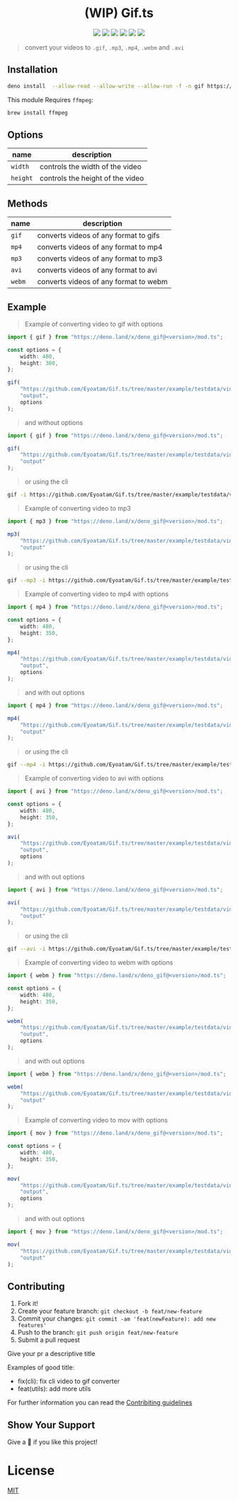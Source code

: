 <h1 align="center">(WIP) Gif.ts</h1>

<p align="center">
<img src="https://github.com/Eyoatam/Gif.ts/workflows/ci/badge.svg">
<img src="https://img.shields.io/endpoint?url=https%3A%2F%2Fdeno-visualizer.danopia.net%2Fshields%2Fupdates%2Fx%2Fdeno_gif%2Fmod.ts">
<img src="https://img.shields.io/endpoint?url=https%3A%2F%2Fdeno-visualizer.danopia.net%2Fshields%2Flatest-version%2Fx%2Fdeno_gif%2Fmod.ts">
<img src="https://img.shields.io/badge/license-MIT-blue.svg">
<img src="https://img.shields.io/badge/deno-^1.5.0-informational?logo=deno">
<a href="https://doc.deno.land/https/deno.land/x/deno_gif/mod.ts">
  <img src="https://doc.deno.land/badge.svg">
</a>
</p>

> convert your videos to `.gif`, `.mp3`, `.mp4`, `.webm` and `.avi`

## Installation

```bash
deno install  --allow-read --allow-write --allow-run -f -n gif https://deno.land/x/deno_gif@0.9.0/cli.ts
```

This module Requires `ffmpeg`:

```bash
brew install ffmpeg
```

## Options

| name     | description                      |
| -------- | -------------------------------- |
| `width`  | controls the width of the video  |
| `height` | controls the height of the video |

## Methods

| name   | description                           |
| ------ | ------------------------------------- |
| `gif`  | converts videos of any format to gifs |
| `mp4`  | converts videos of any format to mp4  |
| `mp3`  | converts videos of any format to mp3  |
| `avi`  | converts videos of any format to avi  |
| `webm` | converts videos of any format to webm |

## Example

> Example of converting video to gif with options

```ts
import { gif } from "https://deno.land/x/deno_gif@<version>/mod.ts";

const options = {
	width: 480,
	height: 380,
};

gif(
	"https://github.com/Eyoatam/Gif.ts/tree/master/example/testdata/video.mp4",
	"output",
	options
);
```

> and without options

```ts
import { gif } from "https://deno.land/x/deno_gif@<version>/mod.ts";

gif(
	"https://github.com/Eyoatam/Gif.ts/tree/master/example/testdata/video.mp4",
	"output"
);
```

> or using the cli

```bash
gif -i https://github.com/Eyoatam/Gif.ts/tree/master/example/testdata/video.mp4 -o output
```

> Example of converting video to mp3

```ts
import { mp3 } from "https://deno.land/x/deno_gif@<version>/mod.ts";

mp3(
	"https://github.com/Eyoatam/Gif.ts/tree/master/example/testdata/video.mp4",
	"output"
);
```

> or using the cli

```bash
gif --mp3 -i https://github.com/Eyoatam/Gif.ts/tree/master/example/testdata/video.mp4 -o output
```

> Example of converting video to mp4 with options

```ts
import { mp4 } from "https://deno.land/x/deno_gif@<version>/mod.ts";

const options = {
	width: 480,
	height: 350,
};

mp4(
	"https://github.com/Eyoatam/Gif.ts/tree/master/example/testdata/video.mp4",
	"output",
	options
);
```

> and with out options

```ts
import { mp4 } from "https://deno.land/x/deno_gif@<version>/mod.ts";

mp4(
	"https://github.com/Eyoatam/Gif.ts/tree/master/example/testdata/video.mp4",
	"output"
);
```

> or using the cli

```bash
gif --mp4 -i https://github.com/Eyoatam/Gif.ts/tree/master/example/testdata/video.mp4 -o output
```

> Example of converting video to avi with options

```ts
import { avi } from "https://deno.land/x/deno_gif@<version>/mod.ts";

const options = {
	width: 480,
	height: 350,
};

avi(
	"https://github.com/Eyoatam/Gif.ts/tree/master/example/testdata/video.mp4",
	"output",
	options
);
```

> and with out options

```ts
import { avi } from "https://deno.land/x/deno_gif@<version>/mod.ts";

avi(
	"https://github.com/Eyoatam/Gif.ts/tree/master/example/testdata/video.mp4",
	"output"
);
```

> or using the cli

```bash
gif --avi -i https://github.com/Eyoatam/Gif.ts/tree/master/example/testdata/video.mp4 -o output
```

> Example of converting video to webm with options

```ts
import { webm } from "https://deno.land/x/deno_gif@<version>/mod.ts";

const options = {
	width: 480,
	height: 350,
};

webm(
	"https://github.com/Eyoatam/Gif.ts/tree/master/example/testdata/video.mp4",
	"output",
	options
);
```

> and with out options

```ts
import { webm } from "https://deno.land/x/deno_gif@<version>/mod.ts";

webm(
	"https://github.com/Eyoatam/Gif.ts/tree/master/example/testdata/video.mp4",
	"output"
);
```

> Example of converting video to mov with options

```ts
import { mov } from "https://deno.land/x/deno_gif@<version>/mod.ts";

const options = {
	width: 480,
	height: 350,
};

mov(
	"https://github.com/Eyoatam/Gif.ts/tree/master/example/testdata/video.mp4",
	"output",
	options
);
```

> and with out options

```ts
import { mov } from "https://deno.land/x/deno_gif@<version>/mod.ts";

mov(
	"https://github.com/Eyoatam/Gif.ts/tree/master/example/testdata/video.mp4",
	"output"
);
```

## Contributing

1. Fork it!
2. Create your feature branch: `git checkout -b feat/new-feature`
3. Commit your changes: `git commit -am 'feat(newFeature): add new features'`
4. Push to the branch: `git push origin feat/new-feature`
5. Submit a pull request

Give your pr a descriptive title

Examples of good title:

- fix(cli): fix cli video to gif converter
- feat(utils): add more utils

For further information you can read the
[Contribiting guidelines](https://github.com/Eyoatam/Gif.ts/blob/master/CONTRIBUTING.md)

## Show Your Support

Give a 🌟 if you like this project!

# License

[MIT](https://github.com/Eyoatam/gif.ts/blob/master/LICENSE)
